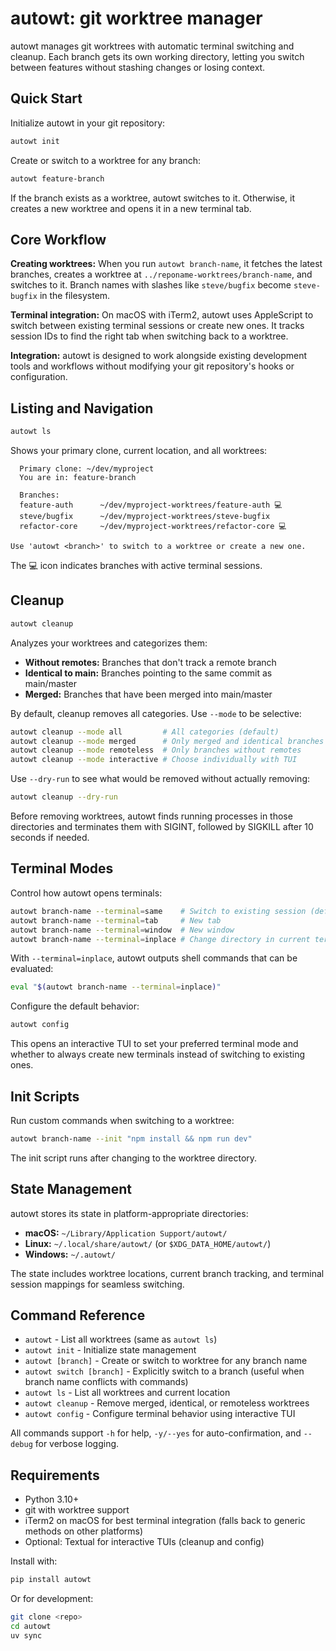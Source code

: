 # autowt: git worktree manager

autowt manages git worktrees with automatic terminal switching and cleanup. Each branch gets its own working directory, letting you switch between features without stashing changes or losing context.

## Quick Start

Initialize autowt in your git repository:

```bash
autowt init
```

Create or switch to a worktree for any branch:

```bash
autowt feature-branch
```

If the branch exists as a worktree, autowt switches to it. Otherwise, it creates a new worktree and opens it in a new terminal tab.

## Core Workflow

**Creating worktrees:** When you run `autowt branch-name`, it fetches the latest branches, creates a worktree at `../reponame-worktrees/branch-name`, and switches to it. Branch names with slashes like `steve/bugfix` become `steve-bugfix` in the filesystem.

**Terminal integration:** On macOS with iTerm2, autowt uses AppleScript to switch between existing terminal sessions or create new ones. It tracks session IDs to find the right tab when switching back to a worktree.

**Integration:** autowt is designed to work alongside existing development tools and workflows without modifying your git repository's hooks or configuration.

## Listing and Navigation

```bash
autowt ls
```

Shows your primary clone, current location, and all worktrees:

```
  Primary clone: ~/dev/myproject
  You are in: feature-branch

  Branches:
  feature-auth      ~/dev/myproject-worktrees/feature-auth 💻
  steve/bugfix      ~/dev/myproject-worktrees/steve-bugfix
  refactor-core     ~/dev/myproject-worktrees/refactor-core 💻

Use 'autowt <branch>' to switch to a worktree or create a new one.
```

The 💻 icon indicates branches with active terminal sessions.

## Cleanup

```bash
autowt cleanup
```

Analyzes your worktrees and categorizes them:

- **Without remotes:** Branches that don't track a remote branch
- **Identical to main:** Branches pointing to the same commit as main/master
- **Merged:** Branches that have been merged into main/master

By default, cleanup removes all categories. Use `--mode` to be selective:

```bash
autowt cleanup --mode all         # All categories (default)
autowt cleanup --mode merged      # Only merged and identical branches
autowt cleanup --mode remoteless  # Only branches without remotes
autowt cleanup --mode interactive # Choose individually with TUI
```

Use `--dry-run` to see what would be removed without actually removing:

```bash
autowt cleanup --dry-run
```

Before removing worktrees, autowt finds running processes in those directories and terminates them with SIGINT, followed by SIGKILL after 10 seconds if needed.

## Terminal Modes

Control how autowt opens terminals:

```bash
autowt branch-name --terminal=same    # Switch to existing session (default)
autowt branch-name --terminal=tab     # New tab
autowt branch-name --terminal=window  # New window
autowt branch-name --terminal=inplace # Change directory in current terminal
```

With `--terminal=inplace`, autowt outputs shell commands that can be evaluated:

```bash
eval "$(autowt branch-name --terminal=inplace)"
```

Configure the default behavior:

```bash
autowt config
```

This opens an interactive TUI to set your preferred terminal mode and whether to always create new terminals instead of switching to existing ones.

## Init Scripts

Run custom commands when switching to a worktree:

```bash
autowt branch-name --init "npm install && npm run dev"
```

The init script runs after changing to the worktree directory.

## State Management

autowt stores its state in platform-appropriate directories:

- **macOS:** `~/Library/Application Support/autowt/`
- **Linux:** `~/.local/share/autowt/` (or `$XDG_DATA_HOME/autowt/`)
- **Windows:** `~/.autowt/`

The state includes worktree locations, current branch tracking, and terminal session mappings for seamless switching.

## Command Reference

- `autowt` - List all worktrees (same as `autowt ls`)
- `autowt init` - Initialize state management
- `autowt [branch]` - Create or switch to worktree for any branch name
- `autowt switch [branch]` - Explicitly switch to a branch (useful when branch name conflicts with commands)
- `autowt ls` - List all worktrees and current location  
- `autowt cleanup` - Remove merged, identical, or remoteless worktrees
- `autowt config` - Configure terminal behavior using interactive TUI

All commands support `-h` for help, `-y/--yes` for auto-confirmation, and `--debug` for verbose logging.

## Requirements

- Python 3.10+
- git with worktree support
- iTerm2 on macOS for best terminal integration (falls back to generic methods on other platforms)
- Optional: Textual for interactive TUIs (cleanup and config)

Install with:

```bash
pip install autowt
```

Or for development:

```bash
git clone <repo>
cd autowt
uv sync
```